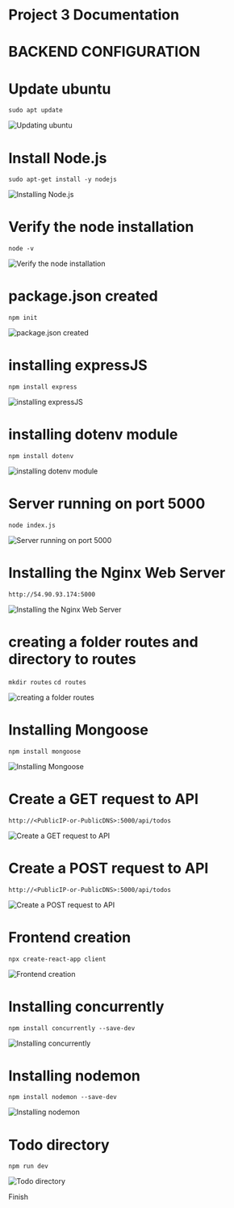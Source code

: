 # Project 3 Documentation

# BACKEND CONFIGURATION

# Update ubuntu


`sudo apt update`


![Updating ubuntu](./Images/Update%20ubuntu.png)



# Install Node.js

`sudo apt-get install -y nodejs`


![Installing Node.js](./Images/Installing%20Node.js%20.png)


# Verify the node installation

`node -v`


![Verify the node installation](./Images/Verify%20the%20node%20installation.png)


# package.json created


`npm init`

![package.json created](./Images/package.json%20created.png)


# installing expressJS


`npm install express`


![installing expressJS](./Images/Install%20ExpressJS.png)


# installing dotenv module

`npm install dotenv`


![installing dotenv module](./Images/Installing%20the%20dotenv%20module.png)


# Server running on port 5000


`node index.js`


![Server running on port 5000](./Images/Server%20running%20on%20port%205000.png)


# Installing the Nginx Web Server


`http://54.90.93.174:5000`


![Installing the Nginx Web Server](./Images/Installing%20the%20Nginx%20Web%20Server.png)


# creating a folder routes and directory to routes


`mkdir routes`  `cd routes`


![creating a folder routes](./Images/create%20a%20folder%20routes%20and%20directory%20to%20routes%20folder.png)


# Installing Mongoose

`npm install mongoose`


![Installing Mongoose](./Images/installing%20Mongoose.png)


# Create a GET request to API

`http://<PublicIP-or-PublicDNS>:5000/api/todos`


![Create a GET request to API](./Images/Creating%20a%20GET%20request%20to%20your%20API.png)


# Create a POST request to API

`http://<PublicIP-or-PublicDNS>:5000/api/todos`


![Create a POST request to API](./Images/creating%20a%20POST%20request%20to%20the%20API.png)

# Frontend creation


`npx create-react-app client`


![Frontend creation](./Images/Frontend%20creation.png)

# Installing concurrently

`npm install concurrently --save-dev`

![Installing concurrently](./Images/Installing%20concurrently.png)


# Installing nodemon

`npm install nodemon --save-dev`


![Installing nodemon](./Images/Installing%20nodemon.png)


# Todo directory


`npm run dev`


![Todo directory](./Images/To-Do%20app%20.png)



Finish 